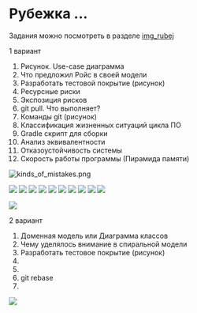 # Рубежка ...

Задания можно посмотреть в разделе [img_rubej](img_rubej)

1 вариант

1. Рисунок. Use-case диаграмма
2. Что предложил Ройс в своей модели
3. Разработать тестовой покрытие (рисунок)
4. Ресурсные риски
5. Экспозиция рисков
6. git pull. Что выполняет?
7. Команды git (рисунок)
8. Классификация жизненных ситуаций цикла ПО
9. Gradle скрипт для сборки
10. Анализ эквивалентности 
11. Отказоустойчивость системы
12. Скорость работы программы (Пирамида памяти)

![kinds_of_mistakes.png](img/kinds_of_mistakes.png)

![](img_rubej/3.png)
![](img_rubej/4.png)
![](img_rubej/5.png)
![](img_rubej/6.png)
![](img_rubej/7.png)
![](img_rubej/8.png)
![](img_rubej/9.png)
![](img_rubej/10.png)
![](img_rubej/11.png)
![](img_rubej/12.png)

![](img_rubej/ans_1.jpg)

2 вариант

1. Доменная модель или Диаграмма классов
2. Чему уделялось внимание в спиральной модели
3. Разработать тестовое покрытие (рисунок)
4.
5. 
6. git rebase
7.

![](img_rubej/ans_2.jpg)
